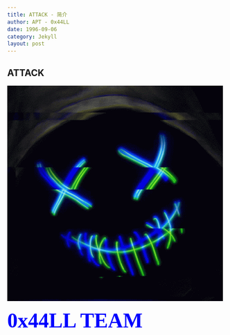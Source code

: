 ```yaml
---
title: ATTACK - 简介
author: APT - 0x44LL
date: 1996-09-06
category: Jekyll
layout: post
---
```



**ATTACK**
---

![smiley](/public/picture/anonimuns.gif)

**<font color=Blue size=33 face="黑体">0x44LL TEAM</font>**

